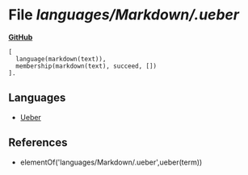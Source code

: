 # File _languages/Markdown/.ueber_
**[GitHub](https://github.com/softlang/yas/blob/master/languages/Markdown/.ueber)**
```
[
  language(markdown(text)),
  membership(markdown(text), succeed, [])
].
```

## Languages
* [Ueber](../languages/Ueber.md)

## References
* elementOf('languages/Markdown/.ueber',ueber(term))
